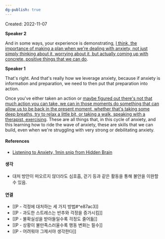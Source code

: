 ```yaml
---
dg-publish: true
---
```

Created: 2022-11-07

**Speaker 2**

And in some ways, your experience is demonstrating, <u>I think, the importance of making a plan when we're dealing with anxiety, not just simply thinking about it, worrying about it, but actually coming up with concrete, positive things that we can do</u>.

**Speaker 1**

That's right. And that's really how we leverage anxiety, because if anxiety is information and preparation, we need to then put that preparation into action.

Once you've either taken an action or <u>maybe figured out there's not that much action you can take, we can in those moments do something that can allow us to be back in the present moment, whether that's taking some deep breaths, try to relax a little bit, or taking a walk, speaking with a therapist, exercising</u>. These are all things that, in this cycle of anxiety, and this learning how to ride the wave of anxiety, these are skills that we can build, even when we're struggling with very strong or debilitating anxiety.

#### References
- [Listening to Anxiety, 1min snip from Hidden Brain](https://share.snipd.com/snip/105e82a3-0ca1-453a-8ef3-f649e2f9bf3d)

#### 생각
- 대처 방안이 떠오르지 않더라도 심호흡, 걷기 등과 같은 활동을 통해 불안을 이완할 수 있음.

#### 연결
- [[P - 걱정에 대처하는 세 가지 방법#^e87ac3]]
- [[P - 과도한 스트레스는 반추와 걱정을 증가시킴]]
- [[P - 불확실성을 받아들일수록 걱정도 줄어듦]]
- [[P - 상황이 불만족스러울수록 행동 변화는 필수]]
- [[P - 어려워야 그제서야 생각한다]]